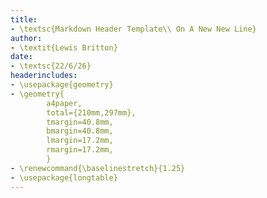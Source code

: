 ```yaml
---
title:
- \textsc{Markdown Header Template\\ On A New New Line}
author:
- \textit{Lewis Britton}
date:
- \textsc{22/6/26}
headerincludes:
- \usepackage{geometry}
- \geometry{
        a4paper,
        total={210mm,297mm},
        tmargin=40.8mm,
        bmargin=40.8mm,
        lmargin=17.2mm,
        rmargin=17.2mm,
        } 
- \renewcommand{\baselinestretch}{1.25}
- \usepackage{longtable}
---
```


